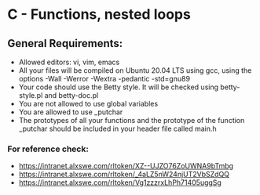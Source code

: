 # C - Functions, nested loops

##  General Requirements:
* Allowed editors: vi, vim, emacs
* All your files will be compiled on Ubuntu 20.04 LTS using gcc, using the options -Wall -Werror -Wextra -pedantic -std=gnu89
* Your code should use the Betty style. It will be checked using betty-style.pl and betty-doc.pl
* You are not allowed to use global variables
* You are allowed to use _putchar
* The prototypes of all your functions and the prototype of the function _putchar should be included in your header file called main.h

### For reference check:
* https://intranet.alxswe.com/rltoken/XZ--UJZO76ZoUWNA9bTmbg
* https://intranet.alxswe.com/rltoken/_4aLZ5nW24njUT2VbSZdQQ
* https://intranet.alxswe.com/rltoken/Vg1zzzrxLhPh71405uggSg
